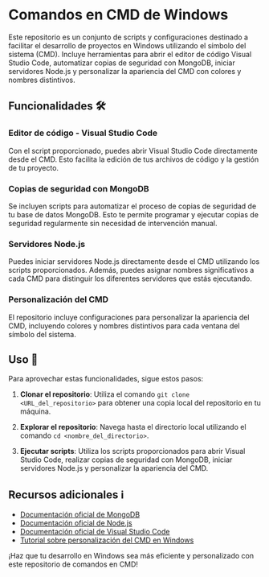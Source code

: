 # Comandos en CMD de Windows

Este repositorio es un conjunto de scripts y configuraciones destinado a facilitar el desarrollo de proyectos en Windows utilizando el símbolo del sistema (CMD). Incluye herramientas para abrir el editor de código Visual Studio Code, automatizar copias de seguridad con MongoDB, iniciar servidores Node.js y personalizar la apariencia del CMD con colores y nombres distintivos.

## Funcionalidades 🛠️

### Editor de código - Visual Studio Code
Con el script proporcionado, puedes abrir Visual Studio Code directamente desde el CMD. Esto facilita la edición de tus archivos de código y la gestión de tu proyecto.

### Copias de seguridad con MongoDB
Se incluyen scripts para automatizar el proceso de copias de seguridad de tu base de datos MongoDB. Esto te permite programar y ejecutar copias de seguridad regularmente sin necesidad de intervención manual.

### Servidores Node.js
Puedes iniciar servidores Node.js directamente desde el CMD utilizando los scripts proporcionados. Además, puedes asignar nombres significativos a cada CMD para distinguir los diferentes servidores que estás ejecutando.

### Personalización del CMD
El repositorio incluye configuraciones para personalizar la apariencia del CMD, incluyendo colores y nombres distintivos para cada ventana del símbolo del sistema.

## Uso 🚀

Para aprovechar estas funcionalidades, sigue estos pasos:

1. **Clonar el repositorio**: Utiliza el comando `git clone <URL_del_repositorio>` para obtener una copia local del repositorio en tu máquina.

2. **Explorar el repositorio**: Navega hasta el directorio local utilizando el comando `cd <nombre_del_directorio>`.

3. **Ejecutar scripts**: Utiliza los scripts proporcionados para abrir Visual Studio Code, realizar copias de seguridad con MongoDB, iniciar servidores Node.js y personalizar la apariencia del CMD.

## Recursos adicionales ℹ️

- [Documentación oficial de MongoDB](https://docs.mongodb.com/)
- [Documentación oficial de Node.js](https://nodejs.org/en/docs/)
- [Documentación oficial de Visual Studio Code](https://code.visualstudio.com/docs)
- [Tutorial sobre personalización del CMD en Windows](https://www.windowscentral.com/how-customize-command-prompt-windows-10)

¡Haz que tu desarrollo en Windows sea más eficiente y personalizado con este repositorio de comandos en CMD!
